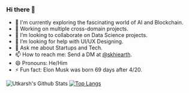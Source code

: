 ### Hi there 👋

- 🔭 I'm currently exploring the fascinating world of AI and Blockchain.
- 🌱 Working on multiple cross-domain projects.
- 👯 I’m looking to collaborate on Data Science projects.
- 🤔 I’m looking for help with UI/UX Designing.
- 💬 Ask me about Startups and Tech.
- 📫 How to reach me: Send a DM at [@skhiearth](https://www.linkedin.com/in/skhiearth).
- 😄 Pronouns: He/Him
- ⚡ Fun fact: Elon Musk was born 69 days after 4/20.

![Utkarsh's Github Stats](https://github-readme-stats.vercel.app/api?username=skhiearth&show_icons=true&hide_border=true)
[![Top Langs](https://github-readme-stats.vercel.app/api/top-langs/?username=skhiearth&layout=compact)](https://github.com/skhiearth/github-readme-stats)
